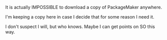 It is actually IMPOSSIBLE to download a copy of PackageMaker anywhere.

I'm keeping a copy here in case I decide that for some reason I need it. 

I don't suspect I will, but who knows. Maybe I can get points on SO this way.


